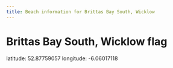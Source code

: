 ```yaml
---
title: Beach information for Brittas Bay South, Wicklow
---
```

# Brittas Bay South, Wicklow <span class="material-icons blue-flag">flag</span>

<div class="location-info">latitude: 52.87759057 longitude: -6.06017118</div>
<div></div>
